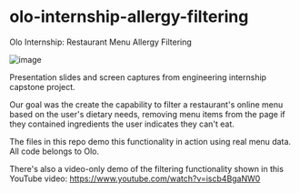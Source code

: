 # olo-internship-allergy-filtering
Olo Internship: Restaurant Menu Allergy Filtering

![image](https://github.com/user-attachments/assets/277b06e0-120b-4ced-a1c0-1edd381ef003)

Presentation slides and screen captures from engineering internship capstone project.

Our goal was the create the capability to filter a restaurant's online menu based on the user's dietary needs, 
removing menu items from the page if they contained ingredients the user indicates they can't eat.

The files in this repo demo this functionality in action using real menu data. All code belongs to Olo.

There's also a video-only demo of the filtering functionality shown in this YouTube video:
https://www.youtube.com/watch?v=iscb4BgaNW0
